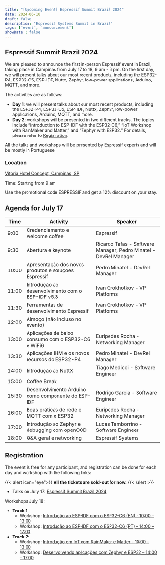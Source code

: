 ```yaml
---
title: "[Upcoming Event] Espressif Summit Brazil 2024"
date: 2024-06-10
draft: false
description: "Espressif Systems Summit in Brazil"
tags: ["event", "announcement"]
showDate : false
---
```


## Espressif Summit Brazil 2024

We are pleased to announce the first in-person Espressif event in Brazil, taking place in Campinas from July 17 to 18, 9 am - 6 pm. On the first day, we will present talks about our most recent products, including the ESP32-P4, ESP32-C5, ESP-IDF, Nuttx, Zephyr, low-power applications, Arduino, MQTT, and more.

The activities are as follows:

- **Day 1**: we will present talks about our most recent products, including the ESP32-P4, ESP32-C5, ESP-IDF, Nuttx, Zephyr, low-power applications, Arduino, MQTT, and more.
- **Day 2**: workshops will be presented in two different tracks. The topics include “Introduction to ESP-IDF with the ESP32-C6,” “IoT Workshop with RainMaker and Matter,” and “Zephyr with ESP32.” For details, please refer to [Registration](#registration).

All the talks and workshops will be presented by Espressif experts and will be mostly in Portuguese.

### Location

[Vitoria Hotel Concept, Campinas, SP](https://www.google.com/travel/hotels/s/L7pJr99Wecv6bma46)

Time: Starting from 9 am

Use the promotional code ESPRESSIF and get a 12% discount on your stay.

## Agenda for July 17

| Time  | Activity | Speaker |
|-------|-----------|---------|
| 9:00  | Credenciamento e welcome coffee | Espressif |
| 9:30  | Abertura e keynote | Ricardo Tafas - Software Manager, Pedro Minatel - DevRel Manager |
| 10:00 | Apresentação dos novos produtos e soluções Espressif | Pedro Minatel - DevRel Manager |
| 11:00 | Introdução ao desenvolvimento com o ESP-IDF v5.3 | Ivan Grokhotkov - VP Platforms |
| 11:30 | Ferramentas de desenvolvimento Espressif | Ivan Grokhotkov - VP Platforms |
| 12:00 | Almoço (não incluso no evento) | |
| 13:00 | Aplicações de baixo consumo com o ESP32-C6 e WiFi6 | Euripedes Rocha - Networking Manager |
| 13:30 | Aplicações IHM e os novos recursos do ESP32-P4 | Pedro Minatel - DevRel Manager |
| 14:00 | Introdução ao NuttX | Tiago Medicci - Software Engineer |
| 15:00 | Coffee Break | |
| 15:30 | Desenvolvimento Arduino como componente do ESP-IDF | Rodrigo Garcia - Software Engineer |
| 16:00 | Boas práticas de rede e MQTT com o ESP32 | Euripedes Rocha - Networking Manager |
| 17:00 | Introdução ao Zephyr e debugging com openOCD | Lucas Tamborrino - Software Engineer |
| 18:00 | Q&A geral e networking | Espressif Systems |

## Registration

The event is free for any participant, and registration can be done for each day and workshop with the following links:

{{< alert icon="eye">}}
**All the tickets are sold-out for now.**
{{< /alert >}}

- Talks on July 17: [Espressif Summit Brazil 2024](#)

Workshops July 18:

- **Track 1**:
  - Workshop: [Introdução ao ESP-IDF com o ESP32-C6 (EN) - 10:00 – 13:00](#)
  - Workshop: [Introdução ao ESP-IDF com o ESP32-C6 (PT) – 14:00 – 17:00](#)
- **Track 2**:
  - Workshop: [Introdução em IoT com RainMaker e Matter - 10:00 – 13:00](#)
  - Workshop: [Desenvolvendo aplicações com Zephyr e ESP32 – 14:00 – 17:00](#)


